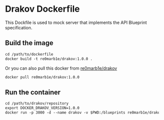 # Drakov Dockerfile

This Dockfile is used to mock server that implements the API Blueprint specification.

## Build the image

```Dockerfile
cd /path/to/dockerfile
docker build -t re0marb1e/drakov:1.0.0 .
```

Or you can also pull this docker from [re0marb1e/drakov](https://hub.docker.com/r/re0marb1e/drakov/)

```Dockerfile
docker pull re0marb1e/drakov:1.0.0
```

## Run the container

```Dockerfile
cd /path/to/drakov/repository
export DOCKER_DRAKOV_VERSION=1.0.0
docker run -p 3000 -d --name drakov -v $PWD:/blueprints re0marb1e/drakov:$DOCKER_DRAKOV_VERSION
```